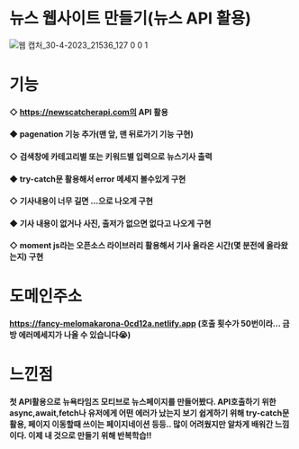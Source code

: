 # 뉴스 웹사이트 만들기(뉴스 API 활용)
![웹 캡처_30-4-2023_21536_127 0 0 1](https://user-images.githubusercontent.com/95167623/235354198-01e4f802-0fd5-4dc1-9f89-834f1c76054d.jpeg)
# 기능
#### ◇ https://newscatcherapi.com의 API 활용
#### ◆ pagenation 기능 추가(맨 앞, 맨 뒤로가기 기능 구현)
#### ◇ 검색창에 카테고리별 또는 키워드별 입력으로 뉴스기사 출력
#### ◆ try-catch문 활용해서 error 메세지 볼수있게 구현
#### ◇ 기사내용이 너무 길면 ...으로 나오게 구현
#### ◆ 기사 내용이 없거나 사진, 출저가 없으면 없다고 나오게 구현
#### ◇ moment js라는 오픈소스 라이브러리 활용해서 기사 올라온 시간(몇 분전에 올라왔는지) 구현
# 도메인주소
#### https://fancy-melomakarona-0cd12a.netlify.app (호출 횟수가 50번이라... 금방 에러메세지가 나올 수 있습니다😭)
# 느낀점
#### 첫 API활용으로 뉴욕타임즈 모티브로 뉴스페이지를 만들어봤다. API호출하기 위한 async,await,fetch나 유저에게 어떤 에러가 났는지 보기 쉽게하기 위해 try-catch문 활용, 페이지 이동할때 쓰이는 페이지네이션 등등.. 많이 어려웠지만 알차게 배워간 느낌이다. 이제 내 것으로 만들기 위해 반복학습!!
